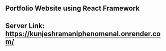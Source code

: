 ## Portfolio Website using React Framework

## Server Link: https://kunjeshramaniphenomenal.onrender.com/